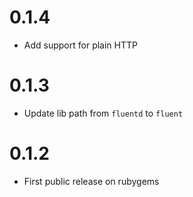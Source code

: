 # 0.1.4

- Add support for plain HTTP

# 0.1.3

- Update lib path from `fluentd` to `fluent`

# 0.1.2

- First public release on rubygems
